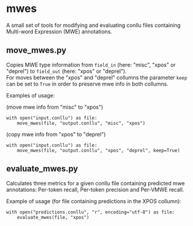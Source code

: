 # mwes

A small set of tools for modifying and evaluating conllu files containing Multi-word Expression (MWE) annotations.

## move_mwes.py

Copies MWE type information from `field_in` (here: "misc", "xpos" or "deprel") to `field_out` (here: "xpos" or "deprel").  
For moves between the "xpos" and "deprel" collumns the parameter `keep` can be set to `True` in order to preserve mwe info in both collumns.

Examples of usage:

(move mwe info from "misc" to "xpos")
```
with open("input.conllu") as file:
    move_mwes(file, "output.conllu", "misc", "xpos")
```

(copy mwe info from "xpos" to "deprel")
```
with open("input.conllu") as file:
    move_mwes(file, "output.conllu", "xpos", "deprel", keep=True)
```

## evaluate_mwes.py

Calculates three metrics for a given conllu file containing predicted mwe annotations: Per-token recall, Per-token precision and Per-VMWE recall.

Example of usage (for file containing predictions in the XPOS collumn):

```
with open("predictions.conllu", "r", encoding="utf-8") as file:
    evaluate_mwes(file, "xpos")
```
